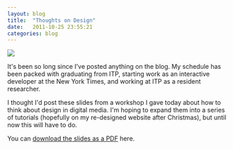 ```yaml
---
layout: blog
title:  "Thoughts on Design"
date:   2011-10-25 23:55:21
categories: blog
---
```


<a href="http://runemadsen.s3.amazonaws.com/slides/thoughtsondesign.pdf"><img src="http://runemadsen-2012.s3.amazonaws.com/blog/thoughts-on-design.jpg" /></a>

It's been so long since I've posted anything on the blog. My schedule has been packed with graduating from ITP, starting work as an interactive developer at the New York Times, and working at ITP as a resident researcher.

I thought I'd post these slides from a workshop I gave today about how to think about design in digital media. I'm hoping to expand them into a series of tutorials (hopefully on my re-designed website after Christmas), but until now this will have to do.

You can <a href="http://runemadsen.s3.amazonaws.com/slides/thoughtsondesign.pdf">download the slides as a PDF</a> here.